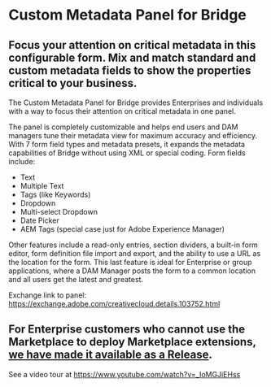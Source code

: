 # Custom Metadata Panel for Bridge
## Focus your attention on critical metadata in this configurable form. Mix and match standard and custom metadata fields to show the properties critical to your business.

The Custom Metadata Panel for Bridge provides Enterprises and individuals with a way to focus their attention on critical metadata in one panel.

The panel is completely customizable and helps end users and DAM managers tune their metadata view for maximum accuracy and efficiency. With 7 form field types and metadata presets, it expands the metadata capabilities of Bridge without using XML or special coding.
Form fields include:
* Text
* Multiple Text
* Tags (like Keywords)
* Dropdown
* Multi-select Dropdown
* Date Picker
* AEM Tags (special case just for Adobe Experience Manager)

Other features include a read-only entries, section dividers, a built-in form editor, form definition file import and export, and the ability to use a URL as the location for the form. This last feature is ideal for Enterprise or group applications, where a DAM Manager posts the form to a common location and all users get the latest and greatest.

Exchange link to panel: https://exchange.adobe.com/creativecloud.details.103752.html

## For Enterprise customers who cannot use the Marketplace to deploy Marketplace extensions, [we have made it available as a Release](https://github.com/adobe-dmeservices/custom-metadata/releases/tag/1.0.0).

See a video tour at https://www.youtube.com/watch?v=_IoMGJiEHss
